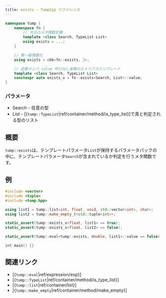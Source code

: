 ```yaml
---
title: exists - TumpCpp リファレンス
---
```


```cpp
namespace tump {
    namespace fn {
        // 大元のメタ関数定義
        template <class Search, TypeList List>
        using exists = ...;
    }

    // 第一級関数化
    using exists = cbk<fn::exists, 2>;

    // 定数メンバ value 呼び出し省略のエイリアステンプレート
    template <class Search, TypeList List>
    constexpr auto exists_v = fn::exists<Search, List>::value;
}
```

### パラメータ

- Search - 任意の型
- List - [{`tump::TypeList`|ref/container/method/is_type_list}]で真と判定される型のリスト

## 概要

`tump::exists`は、テンプレートパラメータ`List`が保持するパラメータパックの中に、テンプレートパラメータ`Search`が含まれているか判定を行うメタ関数です。

## 例

```cpp
#include <vector>
#include <tuple>
#include <tump.hpp>

using list1 = tump::list<int, float, void, std::vector<int>, char>;
using list2 = tump::make_empty_t<std::tuple<int>>;

static_assert(tump::exists_v<float, list1> == true);
static_assert(tump::exists_v<float, list2> == false);

static_assert(tump::eval<tump::exists, double, list1>::value == false);

int main() {}
```

## 関連リンク

- [{`tump::eval`|ref/expression/exp}]
- [{`tump::TypeList`|ref/container/method/is_type_list}]
- [{`tump::list`|ref/container/list}]
- [{`tump::make_empty`|ref/container/method/make_empty}]
